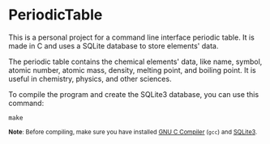 # PeriodicTable

This is a personal project for a command line interface periodic table. It is made in C and uses a SQLite database to store elements' data.

The periodic table contains the chemical elements' data, like name, symbol, atomic number, atomic mass, density, melting point, and boiling point. It is useful in chemistry, physics, and other sciences.

To compile the program and create the SQLite3 database, you can use this command:
````
make
````

<sub>**Note**: Before compiling, make sure you have installed <a href="https://gcc.gnu.org/">GNU C Compiler</a> (`gcc`) and <a href="https://www.sqlite.org/index.html">SQLite3</a>.</sub>
